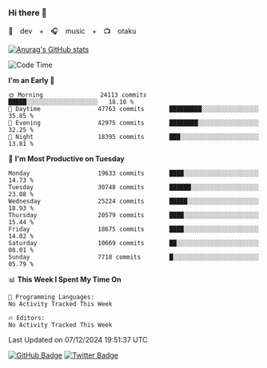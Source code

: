 ### Hi there 👋

🚀　dev　+　🎧　music　+　📺　otaku


[![Anurag's GitHub stats](https://github-readme-stats.vercel.app/api?username=koheitasaka&count_private=true&show_icons=true&theme=monokai)](https://github.com/koheitasaka/github-readme-stats)

<!--START_SECTION:waka-->
![Code Time](http://img.shields.io/badge/Code%20Time-1%2C161%20hrs%2023%20mins-blue)

**I'm an Early 🐤** 

```text
🌞 Morning                24113 commits       █████░░░░░░░░░░░░░░░░░░░░   18.10 % 
🌆 Daytime                47763 commits       █████████░░░░░░░░░░░░░░░░   35.85 % 
🌃 Evening                42975 commits       ████████░░░░░░░░░░░░░░░░░   32.25 % 
🌙 Night                  18395 commits       ███░░░░░░░░░░░░░░░░░░░░░░   13.81 % 
```
📅 **I'm Most Productive on Tuesday** 

```text
Monday                   19633 commits       ████░░░░░░░░░░░░░░░░░░░░░   14.73 % 
Tuesday                  30748 commits       ██████░░░░░░░░░░░░░░░░░░░   23.08 % 
Wednesday                25224 commits       █████░░░░░░░░░░░░░░░░░░░░   18.93 % 
Thursday                 20579 commits       ████░░░░░░░░░░░░░░░░░░░░░   15.44 % 
Friday                   18675 commits       ████░░░░░░░░░░░░░░░░░░░░░   14.02 % 
Saturday                 10669 commits       ██░░░░░░░░░░░░░░░░░░░░░░░   08.01 % 
Sunday                   7718 commits        █░░░░░░░░░░░░░░░░░░░░░░░░   05.79 % 
```


📊 **This Week I Spent My Time On** 

```text
💬 Programming Languages: 
No Activity Tracked This Week

🔥 Editors: 
No Activity Tracked This Week
```


 Last Updated on 07/12/2024 19:51:37 UTC
<!--END_SECTION:waka-->

[![GitHub Badge](https://img.shields.io/badge/GitHub-100000?style=for-the-badge&logo=github&logoColor=white)](https://github.com/koheitasaka)
[![Twitter Badge](https://img.shields.io/badge/Twitter-1DA1F2?style=for-the-badge&logo=twitter&logoColor=white)](https://twitter.com/sleep_asleep_)
